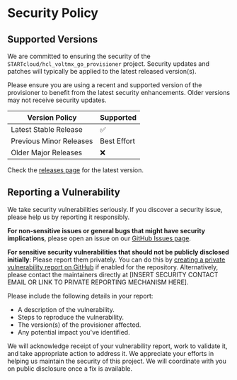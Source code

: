 # Security Policy

## Supported Versions

We are committed to ensuring the security of the `STARTcloud/hcl_voltmx_go_provisioner` project. Security updates and patches will typically be applied to the latest released version(s).

Please ensure you are using a recent and supported version of the provisioner to benefit from the latest security enhancements. Older versions may not receive security updates.

| Version Policy          | Supported          |
| ----------------------- | ------------------ |
| Latest Stable Release   | :white_check_mark: |
| Previous Minor Releases | Best Effort        |
| Older Major Releases    | :x:                |

Check the [releases page](https://github.com/STARTcloud/hcl_voltmx_go_provisioner/releases) for the latest version.

## Reporting a Vulnerability

We take security vulnerabilities seriously. If you discover a security issue, please help us by reporting it responsibly.

**For non-sensitive issues or general bugs that might have security implications**, please open an issue on our [GitHub Issues page](https://github.com/STARTcloud/hcl_voltmx_go_provisioner/issues).

**For sensitive security vulnerabilities that should not be publicly disclosed initially**:
Please report them privately. You can do this by [creating a private vulnerability report on GitHub](https://github.com/STARTcloud/hcl_voltmx_go_provisioner/security/advisories/new) if enabled for the repository.
Alternatively, please contact the maintainers directly at [INSERT SECURITY CONTACT EMAIL OR LINK TO PRIVATE REPORTING MECHANISM HERE].

Please include the following details in your report:
* A description of the vulnerability.
* Steps to reproduce the vulnerability.
* The version(s) of the provisioner affected.
* Any potential impact you've identified.

We will acknowledge receipt of your vulnerability report, work to validate it, and take appropriate action to address it. We appreciate your efforts in helping us maintain the security of this project. We will coordinate with you on public disclosure once a fix is available.
